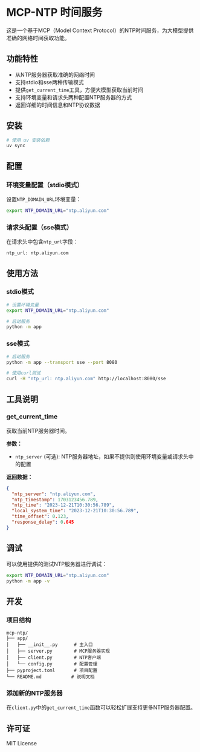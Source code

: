 # MCP-NTP 时间服务

这是一个基于MCP（Model Context Protocol）的NTP时间服务，为大模型提供准确的网络时间获取功能。

## 功能特性

- 从NTP服务器获取准确的网络时间
- 支持stdio和sse两种传输模式
- 提供`get_current_time`工具，方便大模型获取当前时间
- 支持环境变量和请求头两种配置NTP服务器的方式
- 返回详细的时间信息和NTP协议数据

## 安装

```bash
# 使用 uv 安装依赖
uv sync
```

## 配置

### 环境变量配置（stdio模式）

设置`NTP_DOMAIN_URL`环境变量：

```bash
export NTP_DOMAIN_URL="ntp.aliyun.com"
```

### 请求头配置（sse模式）

在请求头中包含`ntp_url`字段：

```
ntp_url: ntp.aliyun.com
```

## 使用方法

### stdio模式

```bash
# 设置环境变量
export NTP_DOMAIN_URL="ntp.aliyun.com"

# 启动服务
python -m app
```

### sse模式

```bash
# 启动服务
python -m app --transport sse --port 8080

# 使用curl测试
curl -H "ntp_url: ntp.aliyun.com" http://localhost:8080/sse
```

## 工具说明

### get_current_time

获取当前NTP服务器时间。

**参数：**
- `ntp_server` (可选): NTP服务器地址，如果不提供则使用环境变量或请求头中的配置

**返回数据：**
```json
{
  "ntp_server": "ntp.aliyun.com",
  "ntp_timestamp": 1703123456.789,
  "ntp_time": "2023-12-21T10:30:56.789",
  "local_system_time": "2023-12-21T10:30:56.789",
  "time_offset": 0.123,
  "response_delay": 0.045
}
```

## 调试

可以使用提供的测试NTP服务器进行调试：

```bash
export NTP_DOMAIN_URL="ntp.aliyun.com"
python -m app -v
```

## 开发

### 项目结构

```
mcp-ntp/
├── app/
│   ├── __init__.py      # 主入口
│   ├── server.py        # MCP服务器实现
│   ├── client.py        # NTP客户端
│   └── config.py        # 配置管理
├── pyproject.toml       # 项目配置
└── README.md           # 说明文档
```

### 添加新的NTP服务器

在`client.py`中的`get_current_time`函数可以轻松扩展支持更多NTP服务器配置。

## 许可证

MIT License
